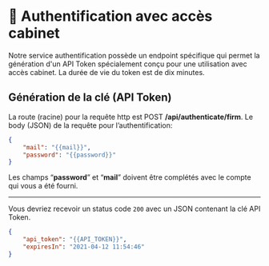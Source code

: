 # 🔹 Authentification avec accès cabinet

Notre service authentification possède un endpoint spécifique qui permet la génération d'un API Token spécialement conçu pour une utilisation avec accès cabinet. La durée de vie du token est de dix minutes.

## Génération de la clé (API Token)

La route (racine) pour la requête http est POST **/api/authenticate/firm**. Le body (JSON) de la requête pour l’authentification:
```json
{
    "mail": "{{mail}}",
    "password": "{{password}}"
}
```

Les champs “**password**” et “**mail**” doivent être complétés avec le compte qui vous a été fourni.

---

Vous devriez recevoir un status code `200` avec un JSON contenant la clé API Token.
```json
{
    "api_token": "{{API_TOKEN}}",
    "expiresIn": "2021-04-12 11:54:46"
}
```